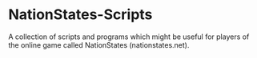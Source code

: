 NationStates-Scripts
====================

A collection of scripts and programs which might be useful for players of the online game called NationStates (nationstates.net).